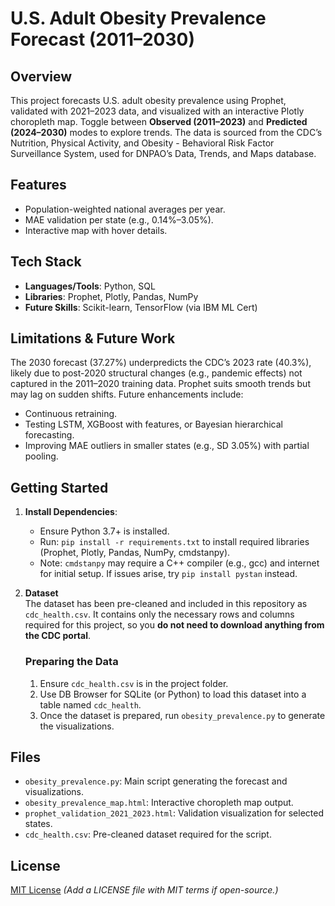 # U.S. Adult Obesity Prevalence Forecast (2011–2030)

## Overview
This project forecasts U.S. adult obesity prevalence using Prophet, validated with 2021–2023 data, and visualized with an interactive Plotly choropleth map. Toggle between **Observed (2011–2023)** and **Predicted (2024–2030)** modes to explore trends. The data is sourced from the CDC’s Nutrition, Physical Activity, and Obesity - Behavioral Risk Factor Surveillance System, used for DNPAO’s Data, Trends, and Maps database.

## Features
- Population-weighted national averages per year.
- MAE validation per state (e.g., 0.14%–3.05%).
- Interactive map with hover details.

## Tech Stack
- **Languages/Tools**: Python, SQL
- **Libraries**: Prophet, Plotly, Pandas, NumPy
- **Future Skills**: Scikit-learn, TensorFlow (via IBM ML Cert)

## Limitations & Future Work
The 2030 forecast (37.27%) underpredicts the CDC’s 2023 rate (40.3%), likely due to post-2020 structural changes (e.g., pandemic effects) not captured in the 2011–2020 training data. Prophet suits smooth trends but may lag on sudden shifts. Future enhancements include:
- Continuous retraining.
- Testing LSTM, XGBoost with features, or Bayesian hierarchical forecasting.
- Improving MAE outliers in smaller states (e.g., SD 3.05%) with partial pooling.

## Getting Started
1. **Install Dependencies**:
   - Ensure Python 3.7+ is installed.
   - Run: `pip install -r requirements.txt` to install required libraries (Prophet, Plotly, Pandas, NumPy, cmdstanpy).
   - Note: `cmdstanpy` may require a C++ compiler (e.g., gcc) and internet for initial setup. If issues arise, try `pip install pystan` instead.

2. **Dataset**  
   The dataset has been pre-cleaned and included in this repository as `cdc_health.csv`. It contains only the necessary rows and columns required for this project, so you **do not need to download anything from the CDC portal**.  

   ### Preparing the Data
   1. Ensure `cdc_health.csv` is in the project folder.  
   2. Use DB Browser for SQLite (or Python) to load this dataset into a table named `cdc_health`.  
   3. Once the dataset is prepared, run `obesity_prevalence.py` to generate the visualizations.

## Files
- `obesity_prevalence.py`: Main script generating the forecast and visualizations.
- `obesity_prevalence_map.html`: Interactive choropleth map output.
- `prophet_validation_2021_2023.html`: Validation visualization for selected states.
- `cdc_health.csv`: Pre-cleaned dataset required for the script.

## License
[MIT License](LICENSE) *(Add a LICENSE file with MIT terms if open-source.)*
